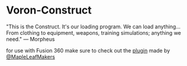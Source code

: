 # Voron-Construct
"This is the Construct. It's our loading program. We can load anything... From clothing to equipment, weapons, training simulations; anything we need." ― Morpheus


for use with Fusion 360 make sure to check out the [plugin](https://github.com/MapleLeafMakers/VoronConstruct360) made by [@MapleLeafMakers](https://github.com/MapleLeafMakers/)
